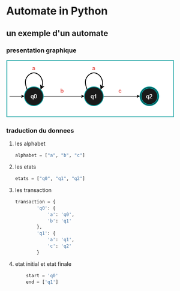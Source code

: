 # Automate in Python

## un exemple d'un automate

### presentation graphique

![image](Automate/img/automate1.png)

### traduction du donnees

1. les alphabet

    ``` python
    alphabet = ["a", "b", "c"]
    ```

2. les etats

    ``` python
    etats = ["q0", "q1", "q2"]
    ```

3. les transaction

    ``` python
    transaction = {
            'q0': {
                'a': 'q0',
                'b': 'q1'
            },
            'q1': {
                'a': 'q1',
                'c': 'q2'
            }
    ```

4. etat initial et etat finale

    ``` python
        start = 'q0'
        end = ['q1']
    ```
